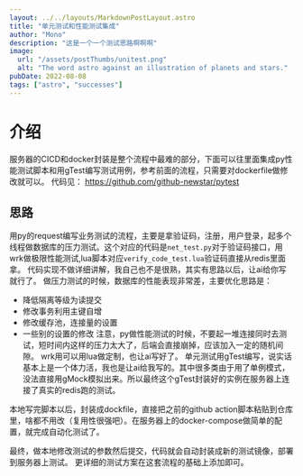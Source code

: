 ```yaml
---
layout: ../../layouts/MarkdownPostLayout.astro
title: "单元测试和性能测试集成"
author: "Mono"
description: "这是一个一个测试思路啊啊啊"
image:
  url: "/assets/postThumbs/unitest.png"
  alt: "The word astro against an illustration of planets and stars."
pubDate: 2022-08-08
tags: ["astro", "successes"]
---
```


# 介绍
服务器的CICD和docker封装是整个流程中最难的部分，下面可以往里面集成py性能测试脚本和用gTest编写测试用例，参考前面的流程，只需要对dockerfile做修改就可以。
代码见：
https://github.com/github-newstar/pytest

## 思路
   用py的request编写业务测试的流程，主要是拿验证码，注册，用户登录，起多个线程做数据库的压力测试。这个对应的代码是`net_test.py`对于验证码接口，用wrk做极限性能测试,lua脚本对应`verify_code_test.lua`验证码直接从redis里面拿。
   代码实现不做详细讲解，我自己也不是很熟，其实有思路以后，让ai给你写就行了。
   做压力测试的时候，数据库的性能表现非常差，主要优化思路是：
   - 降低隔离等级为读提交
   - 修改事务利用主键自增
   - 修改缓存池，连接量的设置
   - 一些别的设置的修改
   注意，py做性能测试的时候，不要起一堆连接同时去测试，短时间内这样的压力太大了，后端会直接崩掉，应该加入一定的随机间隙。
   wrk用可以用lua做定制，也让ai写好了。
   单元测试用gTest编写，说实话基本上是一个体力活，我也是让ai给我写的。其中很多类由于用了单例模式，没法直接用gMock模拟出来。所以最终这个gTest封装好的实例在服务器上连接了真实的redis跑的测试。


   本地写完脚本以后，封装成dockfile，直接把之前的github action脚本粘贴到仓库里，啥都不用改（复用性很强吧）。在服务器上的docker-compose做简单的配置，就完成自动化测试了。

   最终，做本地修改测试的参数然后提交，代码就会自动封装成新的测试镜像，部署到服务器上测试。
   更详细的测试方案在这套流程的基础上添加即可。

